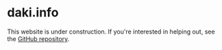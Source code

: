 # daki.info

This website is under construction. If you're interested in helping out, see the [GitHub repository](https://github.com/jabuwu/daki.info).

